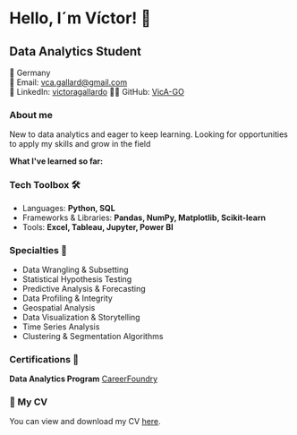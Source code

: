 # Hello, I´m Víctor! 👋

## Data Analytics Student

📍 Germany  
📧 Email: vca.gallard@gmail.com  
🔗 LinkedIn: [victoragallardo](https://www.linkedin.com/in/victoragallardo/) 
👨‍💻 GitHub: [VicA-GO](https://github.com/VicA-GO)  


### About me

New to data analytics and eager to keep learning. Looking for opportunities to apply my skills and grow in the field

**What I've learned so far:**

### Tech Toolbox 🛠️
- Languages: **Python, SQL**
- Frameworks & Libraries: **Pandas, NumPy, Matplotlib, Scikit-learn**
- Tools: **Excel, Tableau, Jupyter, Power BI**
### Specialties 🎯 
  - Data Wrangling & Subsetting  
  - Statistical Hypothesis Testing  
  - Predictive Analysis & Forecasting  
  - Data Profiling & Integrity  
  - Geospatial Analysis  
  - Data Visualization & Storytelling  
  - Time Series Analysis  
  - Clustering & Segmentation Algorithms  

 ### Certifications 📜
 **Data Analytics Program** [CareerFoundry](https://github.com/CareerFoundry)

### 📄 My CV
You can view and download my CV [here](https://github.com/VicA-GO/CV/blob/main/Gallardo-VictorA.%20resume.pdf).
